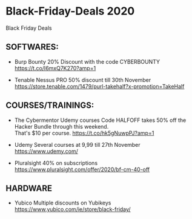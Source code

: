 # Black-Friday-Deals 2020
Black Friday Deals 

SOFTWARES:
-----------------------------------------------------------------------------------------
- Burp Bounty
  20% Discount with the code CYBERBOUNTY 
  https://t.co/I6mxQ7K270?amp=1

- Tenable Nessus PRO 
  50% discount till 30th November 
  https://store.tenable.com/1479/purl-takehalf?x-promotion=TakeHalf


COURSES/TRAININGS:
-----------------------------------------------------------------------------------------
- The Cybermentor Udemy courses
  Code HALFOFF takes 50% off the Hacker Bundle through this weekend.  
  That's $10 per course. 
  https://t.co/hk5gNuwpPJ?amp=1

- Udemy 
  Several courses at 9,99 till 27th November
  https://www.udemy.com/

- Pluralsight
  40% on subscriptions
  https://www.pluralsight.com/offer/2020/bf-cm-40-off
  
 HARDWARE
-----------------------------------------------------------------------------------------
 - Yubico 
   Multiple discounts on Yubikeys
   https://www.yubico.com/ie/store/black-friday/
